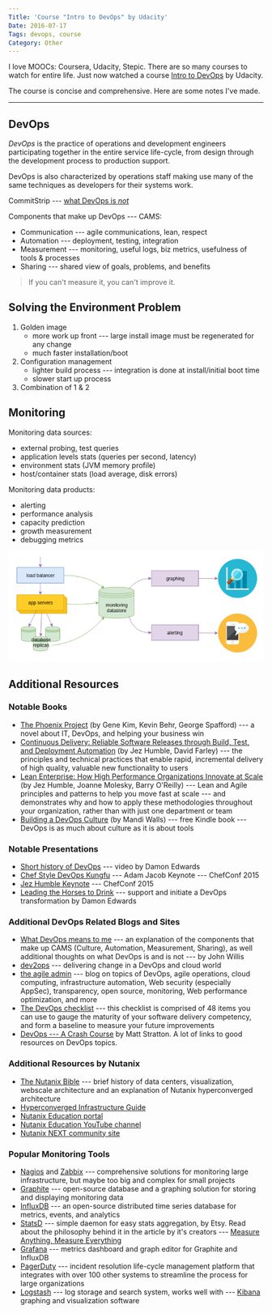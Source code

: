 ```yaml
---
Title: 'Course "Intro to DevOps" by Udacity'
Date: 2016-07-17
Tags: devops, course
Category: Other
---
```


I love MOOCs: Coursera, Udacity, Stepic. There are so many courses to watch for entire life. Just now watched a course [Intro to DevOps](https://www.udacity.com/course/intro-to-devops--ud611) by Udacity.

The course is concise and comprehensive. Here are some notes I've made.

---

## DevOps 
*DevOps* is the practice of operations and development engineers participating together in the entire service life-cycle, from design through the development process to production support.

DevOps is also characterized by operations staff making use many of the same techniques as developers for their systems work.

CommitStrip --- [what DevOps is *not*](http://www.commitstrip.com/en/2015/02/02/is-your-company-ready-for-devops/)

Components that make up DevOps --- CAMS:

* Communication --- agile communications, lean, respect
* Automation --- deployment, testing, integration
* Measurement --- monitoring, useful logs, biz metrics, usefulness of tools & processes
* Sharing --- shared view of goals, problems, and benefits

> If you can't measure it, you can't improve it.


## Solving the Environment Problem

1. Golden image
    * more work up front --- large install image must be regenerated for any change
    * much faster installation/boot
2. Configuration management
    * lighter build process --- integration is done at install/initial boot time
    * slower start up process
3. Combination of 1 & 2

## Monitoring

Monitoring data sources:

* external probing, test queries
* application levels stats (queries per second, latency)
* environment stats (JVM memory profile)
* host/container stats (load average, disk errors)

Monitoring data products:

* alerting
* performance analysis
* capacity prediction
* growth measurement
* debugging metrics

![Monitoring systems](monitoring_systems.png)

## Additional Resources

### Notable Books

* [The Phoenix Project](http://itrevolution.com/books/phoenix-project-devops-book/) (by Gene Kim, Kevin Behr, George Spafford) --- a novel about IT, DevOps, and helping your business win
* [Continuous Delivery: Reliable Software Releases through Build, Test, and Deployment Automation](http://www.amazon.com/Continuous-Delivery-Deployment-Automation-Addison-Wesley-ebook/dp/B003YMNVC0) (by Jez Humble, David Farley) --- the principles and technical practices that enable rapid, incremental delivery of high quality, valuable new functionality to users
* [Lean Enterprise: How High Performance Organizations Innovate at Scale](http://www.amazon.com/Lean-Enterprise-Performance-Organizations-Innovate/dp/1449368425) (by Jez Humble, Joanne Molesky, Barry O'Reilly) --- Lean and Agile principles and patterns to help you move fast at scale --- and demonstrates why and how to apply these methodologies throughout your organization, rather than with just one department or team
* [Building a DevOps Culture](http://smile.amazon.com/gp/product/B00CBM1WFC) (by Mandi Walls) --- free Kindle book --- DevOps is as much about culture as it is about tools

### Notable Presentations

* [Short history of DevOps](https://www.youtube.com/watch?v=o7-IuYS0iSE) --- video by Damon Edwards
* [Chef Style DevOps Kungfu](https://www.youtube.com/watch?v=_DEToXsgrPc) --- Adam Jacob Keynote --- ChefConf 2015
* [Jez Humble Keynote](https://www.youtube.com/watch?v=L1w2_AY82WY) --- ChefConf 2015
* [Leading the Horses to Drink](https://vimeo.com/69079272) --- support and initiate a DevOps transformation by Damon Edwards

### Additional DevOps Related Blogs and Sites

* [What DevOps means to me](https://www.chef.io/blog/2010/07/16/what-devops-means-to-me/) --- an explanation of the components that make up CAMS (Culture, Automation, Measurement, Sharing), as well additional thoughts on what DevOps is and is not --- by John Willis
* [dev2ops](http://dev2ops.org/) --- delivering change in a DevOps and cloud world
* [the agile admin](http://theagileadmin.com/) --- blog on topics of DevOps, agile operations, cloud computing, infrastructure automation, Web security (especially AppSec), transparency, open source, monitoring, Web performance optimization, and more
* [The DevOps checklist](http://devopschecklist.com/) --- this checklist is comprised of 48 items you can use to gauge the maturity of your software delivery competency, and form a baseline to measure your future improvements
* [DevOps --- A Crash Course](http://www.mattstratton.com/) by Matt Stratton. A lot of links to good resources on DevOps topics.

### Additional Resources by Nutanix

* [The Nutanix Bible](http://stevenpoitras.com/the-nutanix-bible/) --- brief history of data centers, visualization, webscale architecture and an explanation of Nutanix hyperconverged architecture
* [Hyperconverged Infrastructure Guide](http://go.nutanix.com/webscale-101-hyper-converged-infrastructure-guide.html)
* [Nutanix Education portal](https://next.nutanix.com/t5/Nutanix-Education-Blog/bg-p/Certifications)
* [Nutanix Education YouTube channel](https://www.youtube.com/channel/UCJupSMWQRKQTvkb2CfkW0Eg)
* [Nutanix NEXT community site](http://next.nutanix.com/)

### Popular Monitoring Tools

* [Nagios](https://www.nagios.org/) and [Zabbix](http://www.zabbix.com/) --- comprehensive solutions for monitoring large infrastructure, but maybe too big and complex for small projects
* [Graphite](http://graphite.wikidot.com/) --- open-source database and a graphing solution for storing and displaying monitoring data
* [InfluxDB](https://influxdb.com/) --- an open-source distributed time series database for metrics, events, and analytics
* [StatsD](https://github.com/etsy/statsd) --- simple daemon for easy stats aggregation, by Etsy. Read about the philosophy behind it in the article by it's creators --- [Measure Anything, Measure Everything](https://codeascraft.com/2011/02/15/measure-anything-measure-everything/)
* [Grafana](http://grafana.org/) --- metrics dashboard and graph editor for Graphite and InfluxDB
* [PagerDuty](https://www.pagerduty.com/) --- incident resolution life-cycle management platform that integrates with over 100 other systems to streamline the process for large organizations
* [Logstash](https://www.elastic.co/products/logstash) --- log storage and search system, works well with --- [Kibana](https://www.elastic.co/products/kibana) graphing and visualization software
